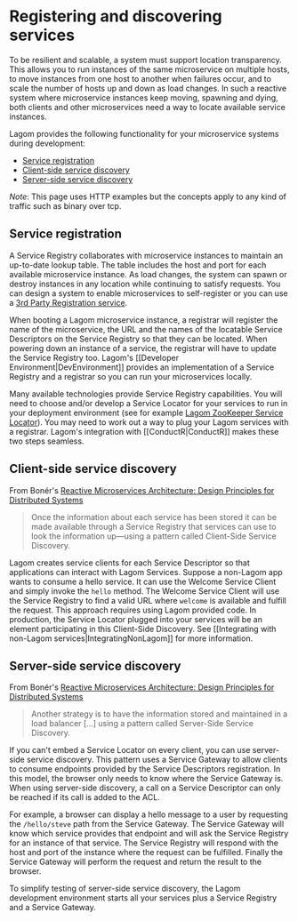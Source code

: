 # Registering and discovering services

To be resilient and scalable, a system must support location transparency.  This allows you to run instances of the same microservice on multiple hosts, to move instances from one host to another when failures occur, and to scale the number of hosts up and down as load changes. In such a reactive system where microservice instances keep moving, spawning and dying, both clients and other microservices need a way to locate available service instances. 

Lagom provides the following functionality for your microservice systems during development:

* [Service registration](#Service-registration)
* [Client-side service discovery](#Client-side-service-discovery)
* [Server-side service discovery](#Server-side-service-discovery)

*Note*: This page uses HTTP examples but the concepts apply to any kind of traffic such as binary over tcp.

## Service registration

A Service Registry collaborates with microservice instances to maintain an up-to-date lookup table. The table includes the host and port for each available microservice instance. As load changes, the system can spawn or destroy instances in any location while continuing to satisfy requests. You can design a system to enable microservices to self-register or you can use a [3rd Party Registration service](http://microservices.io/patterns/3rd-party-registration.html).

When booting a Lagom microservice instance, a registrar will register the name of the microservice, the URL and the names of the locatable Service Descriptors on the Service Registry so that they can be located. When powering down an instance of a service, the registrar will have to update the Service Registry too. Lagom's [[Developer Environment|DevEnvironment]] provides an implementation of a Service Registry and a registrar so you can run your microservices locally.
 
<!---The following diagram illustrates service registration. (TBA) --->

Many available technologies provide Service Registry capabilities. You will need to choose and/or develop a Service Locator for your services to run in your deployment environment (see for example [Lagom ZooKeeper Service Locator](https://github.com/jboner/lagom-service-locator-zookeeper)). You may need to work out a way to plug your Lagom services with a registrar. Lagom's integration with [[ConductR|ConductR]] makes these two steps seamless.


## Client-side service discovery

From Bonér's [Reactive Microservices Architecture: Design Principles for Distributed Systems](http://www.oreilly.com/programming/free/reactive-microservices-architecture.html) 

> Once the information about each service has been stored it can be made available through a Service Registry that services can use to look the information up—using a pattern called Client-Side Service Discovery.

Lagom creates service clients for each Service Descriptor so that applications can interact with Lagom Services. Suppose a non-Lagom app wants to consume a hello service. It can use the Welcome Service Client and simply invoke the `hello` method. The Welcome Service Client will use the Service Registry to find a valid URL where  `welcome` is available and fulfill the request. This approach requires using Lagom provided code. In production, the Service Locator plugged into your services will be an element participating in this Client-Side Discovery. See [[Integrating with non-Lagom services|IntegratingNonLagom]] for more information.

<!--- The following diagram illustrates client-side service discovery. (TBA) --->

## Server-side service discovery

From Bonér's [Reactive Microservices Architecture: Design Principles for Distributed Systems](http://www.oreilly.com/programming/free/reactive-microservices-architecture.html) 

> Another strategy is to have the information stored and maintained in a load balancer [...] using a pattern called Server-Side Service Discovery.

If you can't embed a Service Locator on every client, you can use server-side service discovery. This pattern uses a Service Gateway to allow clients to consume endpoints provided by the Service Descriptors registration. In this model, the browser only needs to know where the Service Gateway is. When using server-side discovery, a call on a Service Descriptor can only be reached if its call is added to the ACL.

For example, a browser can display a hello message to a user by requesting the `/hello/steve` path from the Service Gateway. The Service Gateway will know which service provides that endpoint and will ask the Service Registry for an instance of that service. The Service Registry will respond with the host and port of the instance where the request can be fulfilled. Finally the Service Gateway will perform the request and return the result to the browser.  

<!--- The following diagram illustrates server-side service discovery. (TBA) -->

To simplify testing of server-side service discovery, the Lagom development environment starts all your services plus a Service Registry and a Service Gateway. 





